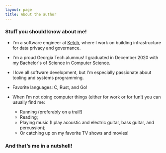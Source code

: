 ```yaml
---
layout: page
title: About the author
---
```


### Stuff you should know about me!

-   I'm a software engineer at [Ketch](https://ketch.com), where I work on building infrastructure for data privacy and governance.

-   I'm a proud Georgia Tech alumnus! I graduated in December 2020 with my Bachelor's of Science in Computer Science.

-   I love all software development, but I'm especially passionate about tooling and systems programming.

-   Favorite languages: C, Rust, and Go!

-   When I’m not doing computer things (either for work or for fun!) you can usually find me:
    -   Running (preferably on a trail!)
    -   Reading;
    -   Playing music (I play acoustic and electric guitar, bass guitar, and percussion);
    -   Or catching up on my favorite TV shows and movies!

### And that’s me in a nutshell!
